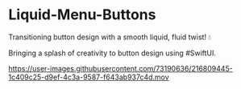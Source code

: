 # Liquid-Menu-Buttons
Transitioning button design with a smooth liquid, fluid twist! 💧

Bringing a splash of creativity to button design using #SwiftUI.

https://user-images.githubusercontent.com/73190636/216809445-1c409c25-d9ef-4c3a-9587-f643ab937c4d.mov

